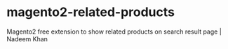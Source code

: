 # magento2-related-products
Magento2 free extension to show related products on search result page | Nadeem Khan
